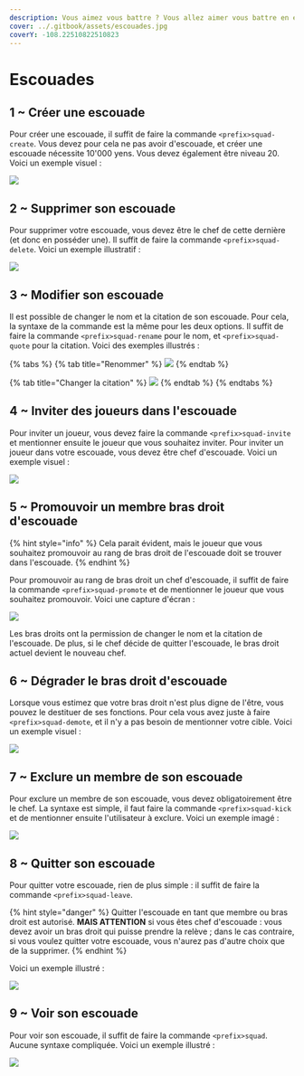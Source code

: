 ```yaml
---
description: Vous aimez vous battre ? Vous allez aimer vous battre en escouade !
cover: ../.gitbook/assets/escouades.jpg
coverY: -108.22510822510823
---
```


# Escouades

## 1 \~ Créer une escouade

Pour créer une escouade, il suffit de faire la commande `<prefix>squad-create`. Vous devez pour cela ne pas avoir d'escouade, et créer une escouade nécessite 10'000 yens. Vous devez également être niveau 20. Voici un exemple visuel :&#x20;

![](https://cdn.discordapp.com/attachments/958432485228826705/994344653681868890/unknown.png)

## 2 \~ Supprimer son escouade

Pour supprimer votre escouade, vous devez être le chef de cette dernière (et donc en posséder une). Il suffit de faire la commande `<prefix>squad-delete`. Voici un exemple illustratif :&#x20;

![](https://cdn.discordapp.com/attachments/958432552044097536/994345337160466613/unknown.png)

## 3 \~ Modifier son escouade

Il est possible de changer le nom et la citation de son escouade. Pour cela, la syntaxe de la commande est la même pour les deux options. Il suffit de faire la commande `<prefix>squad-rename` pour le nom, et `<prefix>squad-quote` pour la citation. Voici des exemples illustrés :&#x20;

{% tabs %}
{% tab title="Renommer" %}
![](https://cdn.discordapp.com/attachments/958432585585934406/994347208382103642/unknown.png)
{% endtab %}

{% tab title="Changer la citation" %}
![](https://cdn.discordapp.com/attachments/958432585585934406/994347361776189551/unknown.png)
{% endtab %}
{% endtabs %}

## 4 \~ Inviter des joueurs dans l'escouade

Pour inviter un joueur, vous devez faire la commande `<prefix>squad-invite` et mentionner ensuite le joueur que vous souhaitez inviter. Pour inviter un joueur dans votre escouade, vous devez être chef d'escouade. Voici un exemple visuel :&#x20;

![](https://cdn.discordapp.com/attachments/958432585585934406/994350190049890404/unknown.png)

## 5 \~ Promouvoir un membre bras droit d'escouade

{% hint style="info" %}
Cela parait évident, mais le joueur que vous souhaitez promouvoir au rang de bras droit de l'escouade doit se trouver dans l'escouade.
{% endhint %}

Pour promouvoir au rang de bras droit un chef d'escouade, il suffit de faire la commande `<prefix>squad-promote` et de mentionner le joueur que vous souhaitez promouvoir. Voici une capture d'écran :&#x20;

![](https://cdn.discordapp.com/attachments/958432585585934406/994349767268241418/unknown.png)

Les bras droits ont la permission de changer le nom et la citation de l'escouade. De plus, si le chef décide de quitter l'escouade, le bras droit actuel devient le nouveau chef.

## 6 \~ Dégrader le bras droit d'escouade

Lorsque vous estimez que votre bras droit n'est plus digne de l'être, vous pouvez le destituer de ses fonctions. Pour cela vous avez juste à faire `<prefix>squad-demote`, et il n'y a pas besoin de mentionner votre cible. Voici un exemple visuel :&#x20;

![](https://cdn.discordapp.com/attachments/958432485228826705/994352049342914570/unknown.png)

## 7 \~ Exclure un membre de son escouade

Pour exclure un membre de son escouade, vous devez obligatoirement être le chef. La syntaxe est simple, il faut faire la commande `<prefix>squad-kick` et de mentionner ensuite l'utilisateur à exclure. Voici un exemple imagé :&#x20;

![](https://cdn.discordapp.com/attachments/958432485228826705/994352990066585621/unknown.png)

## 8 \~ Quitter son escouade

Pour quitter votre escouade, rien de plus simple : il suffit de faire la commande `<prefix>squad-leave`.&#x20;

{% hint style="danger" %}
Quitter l'escouade en tant que membre ou bras droit est autorisé. **MAIS ATTENTION** si vous êtes chef d'escouade : vous devez avoir un bras droit qui puisse prendre la relève ; dans le cas contraire, si vous voulez quitter votre escouade, vous n'aurez pas d'autre choix que de la supprimer.
{% endhint %}

Voici un exemple illustré :&#x20;

![](https://cdn.discordapp.com/attachments/958432485228826705/994353525360443442/unknown.png)

## 9 \~ Voir son escouade

Pour voir son escouade, il suffit de faire la commande `<prefix>squad`. Aucune syntaxe compliquée. Voici un exemple illustré :&#x20;

![](https://cdn.discordapp.com/attachments/958432485228826705/994354082179452928/unknown.png)

